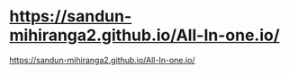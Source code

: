 # https://sandun-mihiranga2.github.io/All-In-one.io/

https://sandun-mihiranga2.github.io/All-In-one.io/
